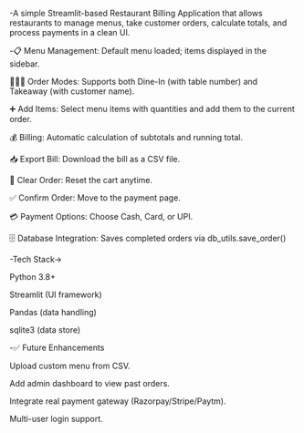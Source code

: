 -A simple Streamlit-based Restaurant Billing Application that allows restaurants to manage menus, take customer orders, calculate totals, and process payments in a clean UI.

-📋 Menu Management: Default menu loaded; items displayed in the sidebar.

🧑‍🤝‍🧑 Order Modes: Supports both Dine-In (with table number) and Takeaway (with customer name).

➕ Add Items: Select menu items with quantities and add them to the current order.

💰 Billing: Automatic calculation of subtotals and running total.

📥 Export Bill: Download the bill as a CSV file.

🧹 Clear Order: Reset the cart anytime.

✅ Confirm Order: Move to the payment page.

💳 Payment Options: Choose Cash, Card, or UPI.

🗄️ Database Integration: Saves completed orders via db_utils.save_order()

-Tech Stack->

Python 3.8+

Streamlit (UI framework)

Pandas (data handling)

sqlite3 (data store)

-✅ Future Enhancements

Upload custom menu from CSV.

Add admin dashboard to view past orders.

Integrate real payment gateway (Razorpay/Stripe/Paytm).

Multi-user login support.

